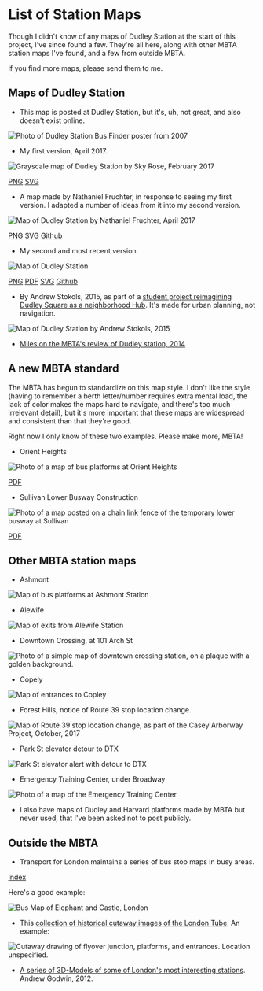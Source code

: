 <link rel="stylesheet" type="text/css" href="style.css"/>

# List of Station Maps

Though I didn't know of any maps of Dudley Station at the start of this project, I've since found a few. They're all here, along with other MBTA station maps I've found, and a few from outside MBTA.

If you find more maps, please send them to me.

## Maps of Dudley Station

* This map is posted at Dudley Station, but it's, uh, not great, and also doesn't exist online.

<img alt="Photo of Dudley Station Bus Finder poster from 2007" src="2007_poster.jpg">

* My first version, April 2017.

<img alt="Grayscale map of Dudley Station by Sky Rose, February 2017" src="dudley_sky_rose_v1.png">

[PNG](dudley_sky_rose_v1.png) [SVG](dudley_sky_rose_v1.svg)

* A map made by Nathaniel Fruchter, in response to seeing my first version. I adapted a number of ideas from it into my second version.

<img alt="Map of Dudley Station by Nathaniel Fruchter, April 2017" src="nhfruchter.png">

[PNG](https://github.com/nhfruchter/dudley-map/raw/master/dudley%20map%2011x17.png) [SVG](https://raw.githubusercontent.com/nhfruchter/dudley-map/master/MBTA%20Dudley.svg) [Github](https://github.com/nhfruchter/dudley-map)

* My second and most recent version.

<img alt="Map of Dudley Station" src="../Dudley_Station_Map.png">

[PNG](../Dudley_Station_Map.png) [PDF](../Dudley_Station_Map.pdf) [SVG](../Dudley_Station_Map.svg) [Github](https://github.com/skyqrose/dudley-station-map)

* By Andrew Stokols, 2015, as part of a [student project reimagining Dudley Square as a neighborhood Hub](https://www.andrewstokols.com/dudley-square-transit-hub-to-neighborhood-hub/). It's made for urban planning, not navigation.

<img alt="Map of Dudley Station by Andrew Stokols, 2015" src="dudley_andrew_stokols.png">

* [Miles on the MBTA's review of Dudley station, 2014](http://milesonthembta.blogspot.com/2014/06/dudley.html)

## A new MBTA standard

The MBTA has begun to standardize on this map style.
I don't like the style (having to remember a berth letter/number requires extra mental load, the lack of color makes the maps hard to navigate, and there's too much irrelevant detail),
but it's more important that these maps are widespread and consistent than that they're good.

Right now I only know of these two examples. Please make more, MBTA!

* Orient Heights

<img alt="Photo of a map of bus platforms at Orient Heights" src="orient_heights.jpg">

[PDF]("orient_heights.pdf")

* Sullivan Lower Busway Construction

<img alt="Photo of a map posted on a chain link fence of the temporary lower busway at Sullivan" src="sullivan_construction.jpg">

[PDF]("sullivan_construction.pdf")

## Other MBTA station maps

* Ashmont

<img alt="Map of bus platforms at Ashmont Station" src="Ashmont_Platform_Map.jpg">

* Alewife

<img alt="Map of exits from Alewife Station" src="alewife.jpg">

* Downtown Crossing, at 101 Arch St

<img alt="Photo of a simple map of downtown crossing station, on a plaque with a golden background." src="dtx.jpg">

* Copely

<img alt="Map of entrances to Copley" src="copley_entrances.jpg">

* Forest Hills, notice of Route 39 stop location change.

<img alt="Map of Route 39 stop location change, as part of the Casey Arborway Project, October, 2017" src="forest_hills_construction.jpg">

* Park St elevator detour to DTX

<img alt="Park St elevator alert with detour to DTX" src="park_st_elevator_detour.jpg">

* Emergency Training Center, under Broadway

<img alt="Photo of a map of the Emergency Training Center" src="etc.jpg">

* I also have maps of Dudley and Harvard platforms made by MBTA but never used, that I've been asked not to post publicly.

## Outside the MBTA

* Transport for London maintains a series of bus stop maps in busy areas.

[Index](https://tfl.gov.uk/maps_/bus-spider-maps)

Here's a good example:

<img alt="Bus Map of Elephant and Castle, London" src="Elephant_and_Castle.png">

* This [collection of historical cutaway images of the London Tube](http://londonist.com/london/transport/london-cutaways). An example:

<img alt="Cutaway drawing of flyover junction, platforms, and entrances. Location unspecified." src="https://assets.londonist.com/uploads/2016/12/i875/camden_town_by_l_ashwell_wood_for_the_eagle_comic.jpg">

* [A series of 3D-Models of some of London's most interesting stations](http://stations.aeracode.org/). Andrew Godwin, 2012.
